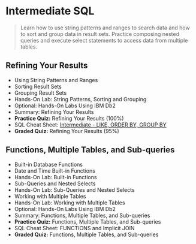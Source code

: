 # Intermediate SQL
> Learn how to use string patterns and ranges to search data and how to sort and group data in result sets. Practice composing nested queries and execute select statements to access data from multiple tables.
## Refining Your Results
- Using String Patterns and Ranges
- Sorting Result Sets
- Grouping Result Sets
- Hands-On Lab: String Patterns, Sorting and Grouping
- Optional: Hands-On Labs Using IBM Db2
- Summary: Refining Your Results
- **Practice Quiz:** Refining Your Results (100%)
- SQL Cheat Sheet: [Intermediate - LIKE, ORDER BY, GROUP BY](https://github.com/KailaniBailey/IBM-Data-Science-Professional-Certificate/blob/main/06.%20Databases%20and%20SQL%20for%20Data%20Science%20with%20Python/Week%203%3A%20Intermediate%20SQL/SQL-Cheat-Sheet-Intermediate-LIKE-ORDERBY-GROUPBY.pdf)
- **Graded Quiz:** Refining Your Results (95%)
## Functions, Multiple Tables, and Sub-queries
- Built-in Database Functions
- Date and Time Built-in Functions
- Hands-On Lab: Built-in Functions
- Sub-Queries and Nested Selects
- Hands-On Lab: Sub-Queries and Nested Selects
- Working with Multiple Tables
- Hands-On Lab: Working with Multiple Tables
- Optional: Hands-On Labs Using IBM Db2
- Summary: Functions, Multiple Tables, and Sub-queries
- **Practice Quiz:** Functions, Multiple Tables, and Sub-queries
- SQL Cheat Sheet: FUNCTIONS and Implicit JOIN
- **Graded Quiz:** Functions, Multiple Tables, and Sub-queries
